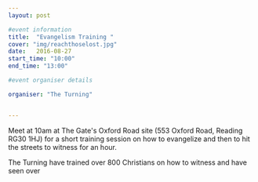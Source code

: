 ```yaml
---
layout: post

#event information
title:  "Evangelism Training "
cover: "img/reachthoselost.jpg"
date:   2016-08-27
start_time: "10:00"
end_time: "13:00"

#event organiser details

organiser: "The Turning"


---
```


Meet at 10am at The Gate's Oxford Road site (553 Oxford Road, Reading RG30 1HJ) for a short training session on how to evangelize and then to hit the streets to witness for an hour.

The Turning have trained over 800 Christians on how to witness and have seen over
